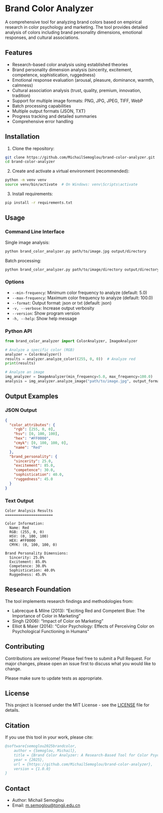 # Brand Color Analyzer

A comprehensive tool for analyzing brand colors based on empirical research in color psychology and marketing. The tool provides detailed analysis of colors including brand personality dimensions, emotional responses, and cultural associations.

## Features

- Research-based color analysis using established theories
- Brand personality dimension analysis (sincerity, excitement, competence, sophistication, ruggedness)
- Emotional response evaluation (arousal, pleasure, dominance, warmth, calmness)
- Cultural association analysis (trust, quality, premium, innovation, tradition)
- Support for multiple image formats: PNG, JPG, JPEG, TIFF, WebP
- Batch processing capabilities
- Multiple output formats (JSON, TXT)
- Progress tracking and detailed summaries
- Comprehensive error handling

## Installation

1. Clone the repository:
```bash
git clone https://github.com/MichailSemoglou/brand-color-analyzer.git
cd brand-color-analyzer
```

2. Create and activate a virtual environment (recommended):
```bash
python -m venv venv
source venv/bin/activate  # On Windows: venv\Scripts\activate
```

3. Install requirements:
```bash
pip install -r requirements.txt
```

## Usage

### Command Line Interface

Single image analysis:
```bash
python brand_color_analyzer.py path/to/image.jpg output/directory
```

Batch processing:
```bash
python brand_color_analyzer.py path/to/image/directory output/directory
```

### Options

- `--min-frequency`: Minimum color frequency to analyze (default: 5.0)
- `--max-frequency`: Maximum color frequency to analyze (default: 100.0)
- `--format`: Output format: json or txt (default: json)
- `-v, --verbose`: Increase output verbosity
- `--version`: Show program version
- `-h, --help`: Show help message

### Python API

```python
from brand_color_analyzer import ColorAnalyzer, ImageAnalyzer

# Analyze a specific color (RGB)
analyzer = ColorAnalyzer()
results = analyzer.analyze_color((255, 0, 0))  # Analyze red
print(results)

# Analyze an image
img_analyzer = ImageAnalyzer(min_frequency=5.0, max_frequency=100.0)
analysis = img_analyzer.analyze_image("path/to/image.jpg", output_format="json")
```

## Output Examples

### JSON Output
```json
{
  "color_attributes": {
    "rgb": [255, 0, 0],
    "hsv": [0, 100, 100],
    "hex": "#FF0000",
    "cmyk": [0, 100, 100, 0],
    "name": "Red"
  },
  "brand_personality": {
    "sincerity": 25.0,
    "excitement": 85.0,
    "competence": 30.0,
    "sophistication": 40.0,
    "ruggedness": 45.0
  }
}
```

### Text Output
```
Color Analysis Results
======================

Color Information:
  Name: Red
  RGB: (255, 0, 0)
  HSV: (0, 100, 100)
  HEX: #FF0000
  CMYK: (0, 100, 100, 0)

Brand Personality Dimensions:
  Sincerity: 25.0%
  Excitement: 85.0%
  Competence: 30.0%
  Sophistication: 40.0%
  Ruggedness: 45.0%
```

## Research Foundation

The tool implements research findings and methodologies from:
- Labrecque & Milne (2013): “Exciting Red and Competent Blue: The Importance of Color in Marketing”
- Singh (2006): “Impact of Color on Marketing”
- Elliot & Maier (2014): “Color Psychology: Effects of Perceiving Color on Psychological Functioning in Humans”

## Contributing

Contributions are welcome! Please feel free to submit a Pull Request. For major changes, please open an issue first to discuss what you would like to change.

Please make sure to update tests as appropriate.

## License

This project is licensed under the MIT License - see the [LICENSE](LICENSE) file for details.

## Citation

If you use this tool in your work, please cite:

```bibtex
@software{semoglou2025brandcolor,
    author = {Semoglou, Michail},
    title = {Brand Color Analyzer: A Research-Based Tool for Color Psychology in Marketing},
    year = {2025},
    url = {https://github.com/MichailSemoglou/brand-color-analyzer},
    version = {1.0.0}
}
```

## Contact

- Author: Michail Semoglou
- Email: m.semoglou@tongji.edu.cn
